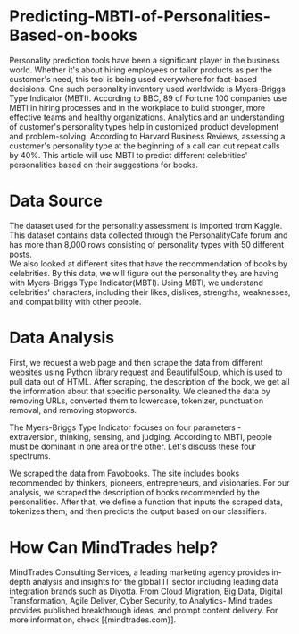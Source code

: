 # Predicting-MBTI-of-Personalities-Based-on-books
Personality prediction tools have been a significant player in the business world. Whether it's about hiring employees or tailor products as per the customer's need, this tool is being used everywhere for fact-based decisions. One such personality inventory used worldwide is Myers-Briggs Type Indicator (MBTI).   According to BBC, 89 of Fortune 100 companies use MBTI in hiring processes and in the workplace to build stronger, more effective teams and healthy organizations. Analytics and an understanding of customer's personality types help in customized product development and problem-solving. According to Harvard Business Reviews, assessing a customer's personality type at the beginning of a call can cut repeat calls by 40%.   This article will use MBTI to predict different celebrities' personalities based on their suggestions for books. 
# Data Source
The dataset used for the personality assessment is imported from Kaggle. This dataset contains data collected through the PersonalityCafe forum and has more than 8,000 rows consisting of personality types with 50 different posts.  
We also looked at different sites that have the recommendation of books by celebrities. By this data, we will figure out the personality they are having with Myers-Briggs Type Indicator(MBTI). Using MBTI, we understand celebrities' characters, including their likes, dislikes, strengths, weaknesses, and compatibility with other people.
# Data Analysis
First, we request a web page and then scrape the data from different websites using Python library request and BeautifulSoup, which is used to pull data out of HTML. After scraping, the description of the book, we get all the information about that specific personality. We cleaned the data by removing URLs, converted them to lowercase, tokenizer, punctuation removal, and removing stopwords.

The Myers-Briggs Type Indicator focuses on four parameters - extraversion, thinking, sensing, and judging. According to MBTI,  people must be dominant in one area or the other. Let's discuss these four spectrums.

We scraped the data from Favobooks. The site includes books recommended by thinkers, pioneers, entrepreneurs, and visionaries. For our analysis, we scraped the description of books recommended by the personalities. After that, we define a function that inputs the scraped data, tokenizes them, and then predicts the output based on our classifiers.
# How Can MindTrades help?
MindTrades Consulting Services, a leading marketing agency provides in-depth analysis and insights for the global IT sector including leading data integration brands such as Diyotta. From Cloud Migration, Big Data, Digital Transformation, Agile Deliver, Cyber Security, to Analytics- Mind trades provides published breakthrough ideas, and prompt content delivery. For more information, check [{mindtrades.com}].


